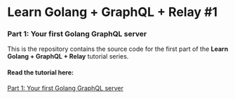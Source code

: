# Learn Golang + GraphQL + Relay #1
### Part 1: Your first Golang GraphQL server

This is the repository contains the source code for the first part of the **Learn Golang + GraphQL + Relay** tutorial series.

#### Read the tutorial here:
[Part 1: Your first Golang GraphQL server](https://medium.com/hafiz-ismail-sogko/learn-golang-graphql-relay-1-e59ea174a902)

